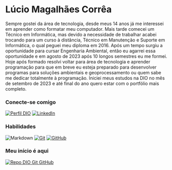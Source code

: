 # Lúcio Magalhães Corrêa
Sempre gostei da área de tecnologia, desde meus 14 anos já me interessei em aprender como formatar meu computador. 
Mais tarde comecei um Técnico em Informática, mas devido a necessidade de trabalhar acabei trocando para um curso à distância, Técnico em Manutenção e Suporte em Informática, o qual peguei meu diploma em 2016.
Após um tempo surgiu a oportunidade para cursar Engenharia Ambiental, então eu agarrei essa oportunidade e em agosto de 2023 após 10 longos semestres eu me formei. 
Hoje após formado resolvi voltar para área de tecnologia e aprender programação para que em breve eu esteja preparado para desenvolver programas para soluções ambientais e geoprocessamento ou quem sabe me dedicar totalmente à programação.
Iniciei meus estudos na DIO no mês de setembro de 2023 e até final do ano quero estar com o portfólio mais completo.

### Conecte-se comigo
[![Perfil DIO](https://img.shields.io/badge/-Meu%20Perfil%20na%20DIO-30A3DC?style=for-the-badge)](https://www.dio.me/users/lucio_24_07)
[![LinkedIn](https://img.shields.io/badge/-LinkedIn-000?style=for-the-badge&logo=linkedin&logoColor=30A3DC)](https://www.linkedin.com/in/luciomcorrea/)


### Habilidades
![Markdown](https://img.shields.io/badge/Markdown-000?style=for-the-badge&logo=markdown)
[![Git](https://img.shields.io/badge/Git-000?style=for-the-badge&logo=git&logoColor=E94D5F)](https://git-scm.com/doc) 
[![GitHub](https://img.shields.io/badge/GitHub-000?style=for-the-badge&logo=github&logoColor=30A3DC)](https://docs.github.com/)

### Meu início é aqui
[![Repo DIO Git GitHub](https://github-readme-stats.vercel.app/api/pin/?username=elidianaandrade&repo=dio-lab-open-source&bg_color=000&border_color=30A3DC&show_icons=true&icon_color=30A3DC&title_color=E94D5F&text_color=FFF)](https://github.com/luciomcorrea/dio-lab-open-source)
